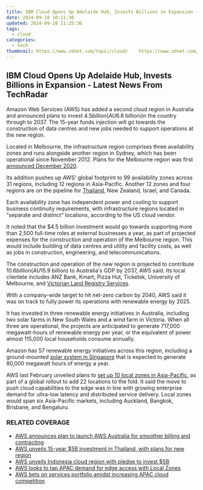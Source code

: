 ```yaml
---
title: IBM Cloud Opens Up Adelaide Hub, Invests Billions in Expansion - Latest News From TechRadar
date: 2024-09-18 10:11:30
updated: 2024-09-20 11:25:36
tags:
  - cloud
categories:
  - tech
thumbnail: https://www.zdnet.com/topic/cloud/    https://www.zdnet.com/a/img/resize/093c8d2bb2611add642ec0d2684ecb195fa18f00/2020/04/23/504eda14-9070-488e-a2c1-ccbebe07bde7/istock-1069547928.jpg?width=170&height=96&fit=crop&auto=webp
---
```


## IBM Cloud Opens Up Adelaide Hub, Invests Billions in Expansion - Latest News From TechRadar

Amazon Web Services (AWS) has added a second cloud region in Australia and announced plans to invest $4.5 billion (AU$6.8 billion(in the country through to 2037\. The 15-year funds injection will go towards the construction of data centres and new jobs needed to support operations at the new region. 

Located in Melbourne, the infrastructure region comprises three availability zones and runs alongside another region in Sydney, which has been operational since November 2012\. Plans for the Melbourne region was first [announced December 2020](https://www.zdnet.com/article/second-australian-aws-region-to-open-in-melbourne-in-2022/).

Its addition pushes up AWS' global footprint to 99 availability zones across 31 regions, including 12 regions in Asia-Pacific. Another 12 zones and four regions are on the pipeline for [Thailand](https://www.zdnet.com/article/aws-unveils-15-year-5b-investment-in-thailand-with-plans-for-new-region/), New Zealand, Israel, and Canada. 

Each availability zone has independent power and cooling to support business continuity requirements, with infrastructure regions located in "separate and distinct" locations, according to the US cloud vendor. 

It noted that the $4.5 billion investment would go towards supporting more than 2,500 full-time roles at external businesses a year, as part of projected expenses for the construction and operation of the Melbourne region. This would include building of data centres and utility and facility costs, as well as jobs in construction, engineering, and telecommunications. 

The construction and operation of the new region is projected to contribute $10.6 billion (AU$15.9 billion) to Australia's GDP by 2037, AWS said. Its local clientele includes ANZ Bank, Kmart, Pizza Hut, Ticketek, University of Melbourne, and [Victorian Land Registry Services](https://www.zdnet.com/article/australian-government-re-signs-aws-for-whole-of-government-cloud-deal/).

With a company-wide target to hit net-zero carbon by 2040, AWS said it was on track to fully power its operations with renewable energy by 2025\. 

It has invested in three renewable energy initiatives in Australia, including two solar farms in New South Wales and a wind farm in Victoria. When all three are operational, the projects are anticipated to generate 717,000 megawatt-hours of renewable energy per year, or the equivalent of power almost 115,000 local households consume annually. 

Amazon has 57 renewable energy initiatives across this region, including a ground-mounted [solar system in Singapore](https://www.zdnet.com/article/amazon-to-erect-movable-ground-solar-system-in-singapore/) that is expected to generate 80,000 megawatt hours of energy a year. 

AWS last February unveiled plans to [set up 10 local zones in Asia-Pacific](https://www.zdnet.com/article/aws-looks-to-tap-apac-demand-for-edge-access-with-local-zones/), as part of a global rollout to add 22 locations to the fold. It said the move to push cloud capabilities to the edge was in line with growing enterprise demand for ultra-low latency and distributed service delivery. Local zones would span six Asia-Pacific markets, including Auckland, Bangkok, Brisbane, and Bengaluru.

### RELATED COVERAGE

* [AWS announces plan to launch AWS Australia for smoother billing and contracting](https://www.zdnet.com/article/aws-announces-plan-to-launch-aws-australia-for-smoother-billing-and-contracting/)
* [AWS unveils 15-year $5B investment in Thailand, with plans for new region](https://www.zdnet.com/article/aws-unveils-15-year-5b-investment-in-thailand-with-plans-for-new-region/)
* [AWS unveils Indonesia cloud region with pledge to invest $5B](https://www.zdnet.com/article/aws-unveils-indonesia-cloud-region-with-pledge-to-invest-5b/)
* [AWS looks to tap APAC demand for edge access with Local Zones](https://www.zdnet.com/article/aws-looks-to-tap-apac-demand-for-edge-access-with-local-zones/)
* [AWS bets on services portfolio amidst increasing APAC cloud competition](https://www.zdnet.com/article/aws-bets-on-services-portfolio-amidst-increasing-apac-cloud-competition/)

<ins class="adsbygoogle"
     style="display:block"
     data-ad-format="autorelaxed"
     data-ad-client="ca-pub-7571918770474297"
     data-ad-slot="1223367746"></ins>



<ins class="adsbygoogle"
     style="display:block"
     data-ad-client="ca-pub-7571918770474297"
     data-ad-slot="8358498916"
     data-ad-format="auto"
     data-full-width-responsive="true"></ins>
